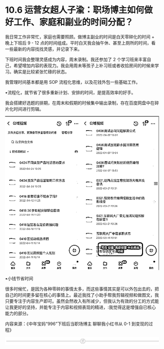 # 10.6 运营女超人子渝：职场博主如何做好工作、家庭和副业的时间分配？

我日常工作非常忙，家庭也需要照顾。做博主副业的时间是白天零碎化的时间 + 晚上下班后 9 - 12 点的时间组成。平时白天我会抽午休、甚至上厕所的时间，看一些最新的内容找找灵感，并记录下来。

下班时间我会整理灵感成为内容，周末录制。我还参加了 2 个学习班来丰富自己，希望增加内容的表现力。我会用周未等孩子上补习班或者收拾房间的时候来学习。确实是比较紧张忙碌的状态。

我管理时间基本都是用 SOP 流程化思维，以及花钱外包一些基础工作。

•流程化，就节省了很多重新计划、安排的时间，是提高效率的好手。

我会搭建好选题的排期，在周末和假期的时候集中输出录制，存在百度网盘中在碎片化时间进行剪辑。

![](img/33b59c64cb0ee8f259599adc52226c8f.png)

•小钱节省时间

很多时候忙，是因为各种零碎的事情太多，而这些事情其实是可以外包出去的，把自己的时间更多留在核心的事情上。最近我找了小助手帮我剪辑视频和做图文，我只要专注于内容生产即可。虽然会然收入有所减少，但我认为有效的分工的方式能让我更好的坚持，并能专注于内容和视频表现的精进，:我觉得这是增强自已核心能力的部分。

内容来源：《中年宝妈“996”下班后当职场博主 聊聊我小红书从 0-1 到变现的过程》

![](img/e573a089fa5c69c53659d55b676d2c92.png)